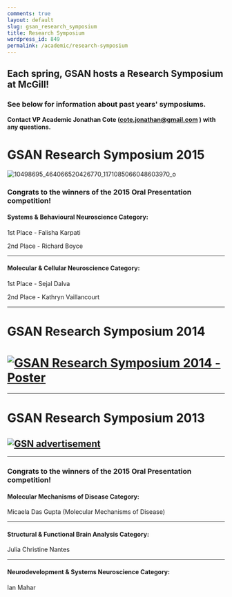 ```yaml
---
comments: true
layout: default
slug: gsan_research_symposium
title: Research Symposium
wordpress_id: 849
permalink: /academic/research-symposium
---
```


## Each spring, GSAN hosts a Research Symposium at McGill!

### See below for information about past years' symposiums.

**Contact VP Academic Jonathan Cote ([cote.jonathan@gmail.com](mailto:cote.jonathan@gmail.com) ) with any questions.**


# **GSAN Research Symposium 2015**



![10498695_464066520426770_1171085066048603970_o](https://gsaneuro.files.wordpress.com/2013/04/10498695_464066520426770_1171085066048603970_o.jpg?w=600)



### Congrats to the winners of the 2015 Oral Presentation competition!





#### Systems & Behavioural Neuroscience Category:


1st Place - Falisha Karpati

2nd Place - Richard Boyce

____________________________


#### Molecular & Cellular Neuroscience Category:


1st Place - Sejal Dalva

2nd Place - Kathryn Vaillancourt

____________________________



# **GSAN Research Symposium 2014**

#  [![GSAN Research Symposium 2014 - Poster](http://gsaneuro.files.wordpress.com/2013/04/gsan-research-symposium-2014-poster.png?w=600)](http://gsaneuro.files.wordpress.com/2013/04/gsan-research-symposium-2014-poster.png)

________________________________________________________________________________________

# **GSAN Research Symposium 2013**

## [![GSN advertisement](http://gsaneuro.files.wordpress.com/2013/04/gsn-advertisement.png?w=600)](http://gsaneuro.files.wordpress.com/2013/04/gsn-advertisement.png)

________________________________________________________________________________________


### Congrats to the winners of the 2015 Oral Presentation competition!


#### Molecular Mechanisms of Disease Category:

Micaela Das Gupta (Molecular Mechanisms of Disease)

_________________


#### Structural & Functional Brain Analysis Category:

Julia Christine Nantes

_________________


#### Neurodevelopment & Systems Neuroscience Category:

Ian Mahar
